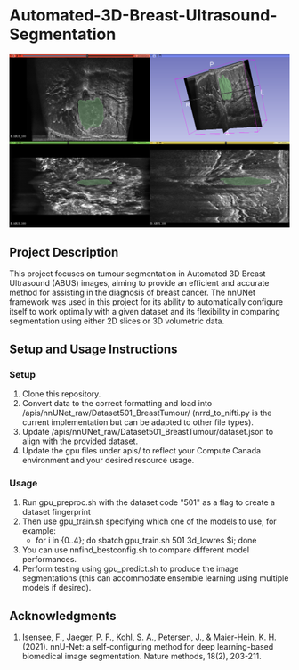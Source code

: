 # Automated-3D-Breast-Ultrasound-Segmentation

![Segmentation results.](results_image.png)

## Project Description

This project focuses on tumour segmentation in Automated 3D Breast Ultrasound (ABUS) images, aiming to provide an efficient and accurate method for assisting in the diagnosis of breast cancer. The nnUNet framework was used in this project for its ability to automatically configure itself to work optimally with a given dataset and its flexibility in comparing segmentation using either 2D slices or 3D volumetric data.

## Setup and Usage Instructions

### Setup
1. Clone this repository.
2. Convert data to the correct formatting and load into /apis/nnUNet_raw/Dataset501_BreastTumour/ (nrrd_to_nifti.py is the current implementation but can be adapted to other file types).
3. Update /apis/nnUNet_raw/Dataset501_BreastTumour/dataset.json to align with the provided dataset.
4. Update the gpu files under apis/ to reflect your Compute Canada environment and your desired resource usage.

### Usage
1. Run gpu_preproc.sh with the dataset code "501" as a flag to create a dataset fingerprint
2. Then use gpu_train.sh specifying which one of the models to use, for example:
   - for i in {0..4}; do sbatch gpu_train.sh 501 3d_lowres $i; done  
3. You can use nnfind_bestconfig.sh to compare different model performances.
4. Perform testing using gpu_predict.sh to produce the image segmentations (this can accommodate ensemble learning using multiple models if desired).


## Acknowledgments

1. Isensee, F., Jaeger, P. F., Kohl, S. A., Petersen, J., & Maier-Hein, K. H. (2021). nnU-Net: a self-configuring 
method for deep learning-based biomedical image segmentation. Nature methods, 18(2), 203-211.
